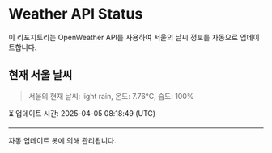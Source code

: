 
# Weather API Status

이 리포지토리는 OpenWeather API를 사용하여 서울의 날씨 정보를 자동으로 업데이트합니다.

## 현재 서울 날씨
> 서울의 현재 날씨: light rain, 온도: 7.76°C, 습도: 100%

⏳ 업데이트 시간: 2025-04-05 08:18:49 (UTC)

---
자동 업데이트 봇에 의해 관리됩니다.
